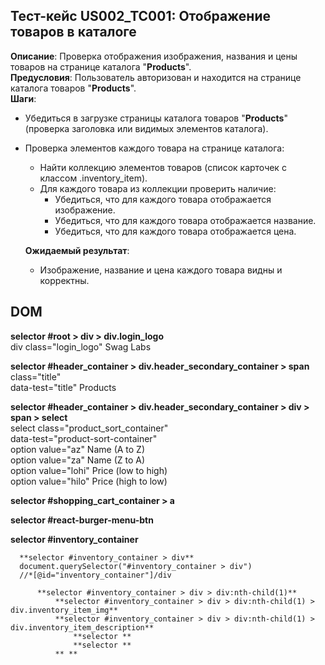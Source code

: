 ## Тест-кейс US002_TC001: Отображение товаров в каталоге  
**Описание**: Проверка отображения изображения, названия и цены товаров на странице каталога "**Products**".  
**Предусловия**: Пользователь авторизован и находится на странице каталога товаров "**Products**".  
**Шаги**:  
* Убедиться в загрузке страницы каталога товаров "**Products**" (проверка заголовка или видимых элементов каталога).
* Проверка элементов каждого товара на странице каталога:
  * Найти коллекцию элементов товаров (список карточек с классом .inventory_item).
  * Для каждого товара из коллекции проверить наличие:
    * Убедиться, что для каждого товара отображается изображение.
    * Убедиться, что для каждого товара отображается название.
    * Убедиться, что для каждого товара отображается цена.
  
  **Ожидаемый результат**:  
  * Изображение, название и цена каждого товара видны и корректны.  

  
## DOM
  **selector #root > div > div.login_logo**  
  div class="login_logo" Swag Labs  
    
  **selector #header_container > div.header_secondary_container > span**  
  class="title"  
  data-test="title" Products  

  **selector #header_container > div.header_secondary_container > div > span > select**  
  select class="product_sort_container"  
  data-test="product-sort-container"  
      option value="az" Name (A to Z)  
      option value="za" Name (Z to A)  
      option value="lohi" Price (low to high)  
      option value="hilo" Price (high to low)  

  **selector #shopping_cart_container > a**  

  **selector #react-burger-menu-btn**  

  **selector #inventory_container**  
  
      **selector #inventory_container > div**  
      document.querySelector("#inventory_container > div")  
      //*[@id="inventory_container"]/div  
  
          **selector #inventory_container > div > div:nth-child(1)**  
              **selector #inventory_container > div > div:nth-child(1) > div.inventory_item_img**  
              **selector #inventory_container > div > div:nth-child(1) > div.inventory_item_description**  
                  **selector **  
                  **selector **  
              ** **  
        
  

  

  
